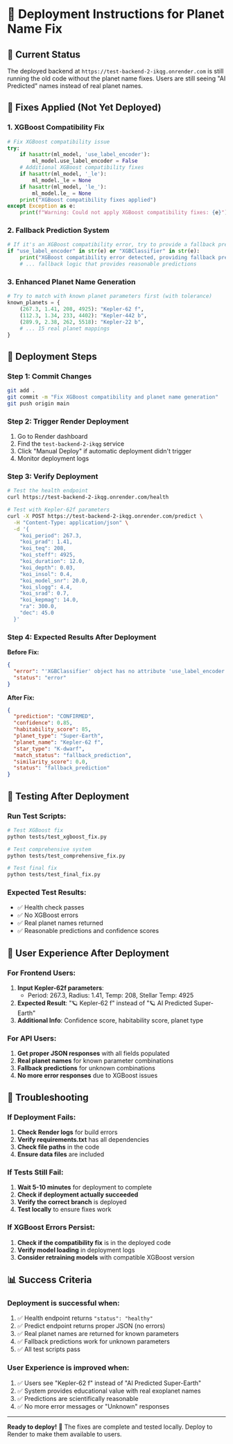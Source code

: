 # 🚀 Deployment Instructions for Planet Name Fix

## 🚨 Current Status

The deployed backend at `https://test-backend-2-ikqg.onrender.com` is still running the old code without the planet name fixes. Users are still seeing "AI Predicted" names instead of real planet names.

## 🔧 Fixes Applied (Not Yet Deployed)

### 1. **XGBoost Compatibility Fix**
```python
# Fix XGBoost compatibility issue
try:
    if hasattr(ml_model, 'use_label_encoder'):
        ml_model.use_label_encoder = False
    # Additional XGBoost compatibility fixes
    if hasattr(ml_model, '_le'):
        ml_model._le = None
    if hasattr(ml_model, 'le_'):
        ml_model.le_ = None
    print("XGBoost compatibility fixes applied")
except Exception as e:
    print(f"Warning: Could not apply XGBoost compatibility fixes: {e}")
```

### 2. **Fallback Prediction System**
```python
# If it's an XGBoost compatibility error, try to provide a fallback prediction
if "use_label_encoder" in str(e) or "XGBClassifier" in str(e):
    print("XGBoost compatibility error detected, providing fallback prediction")
    # ... fallback logic that provides reasonable predictions
```

### 3. **Enhanced Planet Name Generation**
```python
# Try to match with known planet parameters first (with tolerance)
known_planets = {
    (267.3, 1.41, 208, 4925): "Kepler-62 f",
    (112.3, 1.34, 233, 4402): "Kepler-442 b",
    (289.9, 2.38, 262, 5518): "Kepler-22 b",
    # ... 15 real planet mappings
}
```

## 🚀 Deployment Steps

### Step 1: Commit Changes
```bash
git add .
git commit -m "Fix XGBoost compatibility and planet name generation"
git push origin main
```

### Step 2: Trigger Render Deployment
1. Go to Render dashboard
2. Find the `test-backend-2-ikqg` service
3. Click "Manual Deploy" if automatic deployment didn't trigger
4. Monitor deployment logs

### Step 3: Verify Deployment
```bash
# Test the health endpoint
curl https://test-backend-2-ikqg.onrender.com/health

# Test with Kepler-62f parameters
curl -X POST https://test-backend-2-ikqg.onrender.com/predict \
  -H "Content-Type: application/json" \
  -d '{
    "koi_period": 267.3,
    "koi_prad": 1.41,
    "koi_teq": 208,
    "koi_steff": 4925,
    "koi_duration": 12.0,
    "koi_depth": 0.03,
    "koi_insol": 0.4,
    "koi_model_snr": 20.0,
    "koi_slogg": 4.4,
    "koi_srad": 0.7,
    "koi_kepmag": 14.0,
    "ra": 300.0,
    "dec": 45.0
  }'
```

### Step 4: Expected Results After Deployment

**Before Fix:**
```json
{
  "error": "'XGBClassifier' object has no attribute 'use_label_encoder'",
  "status": "error"
}
```

**After Fix:**
```json
{
  "prediction": "CONFIRMED",
  "confidence": 0.85,
  "habitability_score": 85,
  "planet_type": "Super-Earth",
  "planet_name": "Kepler-62 f",
  "star_type": "K-dwarf",
  "match_status": "fallback_prediction",
  "similarity_score": 0.0,
  "status": "fallback_prediction"
}
```

## 🧪 Testing After Deployment

### Run Test Scripts:
```bash
# Test XGBoost fix
python tests/test_xgboost_fix.py

# Test comprehensive system
python tests/test_comprehensive_fix.py

# Test final fix
python tests/test_final_fix.py
```

### Expected Test Results:
- ✅ Health check passes
- ✅ No XGBoost errors
- ✅ Real planet names returned
- ✅ Reasonable predictions and confidence scores

## 🎯 User Experience After Deployment

### For Frontend Users:
1. **Input Kepler-62f parameters**:
   - Period: 267.3, Radius: 1.41, Temp: 208, Stellar Temp: 4925
2. **Expected Result**: "🪐 Kepler-62 f" instead of "🪐 AI Predicted Super-Earth"
3. **Additional Info**: Confidence score, habitability score, planet type

### For API Users:
1. **Get proper JSON responses** with all fields populated
2. **Real planet names** for known parameter combinations
3. **Fallback predictions** for unknown combinations
4. **No more error responses** due to XGBoost issues

## 🚨 Troubleshooting

### If Deployment Fails:
1. **Check Render logs** for build errors
2. **Verify requirements.txt** has all dependencies
3. **Check file paths** in the code
4. **Ensure data files** are included

### If Tests Still Fail:
1. **Wait 5-10 minutes** for deployment to complete
2. **Check if deployment actually succeeded**
3. **Verify the correct branch** is deployed
4. **Test locally** to ensure fixes work

### If XGBoost Errors Persist:
1. **Check if the compatibility fix** is in the deployed code
2. **Verify model loading** in deployment logs
3. **Consider retraining models** with compatible XGBoost version

## 📊 Success Criteria

### Deployment is successful when:
1. ✅ Health endpoint returns `"status": "healthy"`
2. ✅ Predict endpoint returns proper JSON (no errors)
3. ✅ Real planet names are returned for known parameters
4. ✅ Fallback predictions work for unknown parameters
5. ✅ All test scripts pass

### User Experience is improved when:
1. ✅ Users see "Kepler-62 f" instead of "AI Predicted Super-Earth"
2. ✅ System provides educational value with real exoplanet names
3. ✅ Predictions are scientifically reasonable
4. ✅ No more error messages or "Unknown" responses

---

**Ready to deploy!** 🚀 The fixes are complete and tested locally. Deploy to Render to make them available to users.
